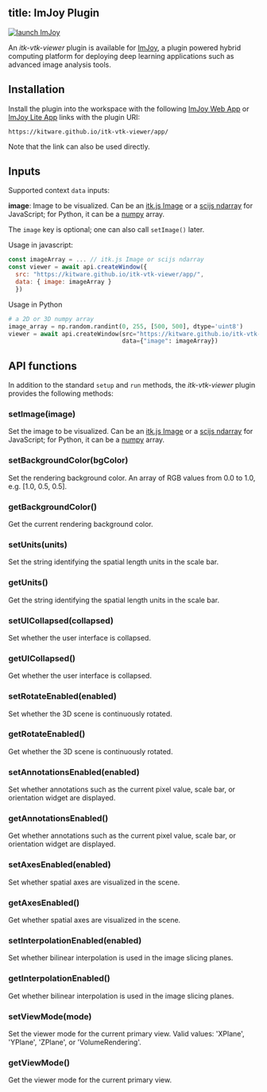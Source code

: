 title: ImJoy Plugin
---

[![launch ImJoy](https://imjoy.io/static/badge/launch-imjoy-badge.svg)](http://imjoy.io/#/app?plugin=https://kitware.github.io/itk-vtk-viewer/app/)

An *itk-vtk-viewer* plugin is available for [ImJoy](https://imjoy.io), a plugin powered hybrid computing platform for deploying deep learning applications such as advanced image analysis tools.

## Installation

Install the plugin into the workspace with the following [ImJoy Web App](http://imjoy.io/#/app?plugin=https://kitware.github.io/itk-vtk-viewer/app/) or [ImJoy Lite App](http://imjoy.io/#/lite?plugin=https://kitware.github.io/itk-vtk-viewer/app/) links with the plugin URI:

```
https://kitware.github.io/itk-vtk-viewer/app/
```

Note that the link can also be used directly.

## Inputs

Supported context `data` inputs:

**image**: Image to be visualized. Can be an [itk.js Image](https://insightsoftwareconsortium.github.io/itk-js/api/Image.html) or a [scijs ndarray](http://scijs.net/packages/#scijs/ndarray) for JavaScript; for Python, it can be a [numpy](https://numpy.org) array.

The `image` key is optional; one can also call `setImage()` later.

Usage in javascript:
```javascript
const imageArray = ... // itk.js Image or scijs ndarray
const viewer = await api.createWindow({
  src: "https://kitware.github.io/itk-vtk-viewer/app/",
  data: { image: imageArray }
  })
```

Usage in Python
```python
# a 2D or 3D numpy array
image_array = np.random.randint(0, 255, [500, 500], dtype='uint8')
viewer = await api.createWindow(src="https://kitware.github.io/itk-vtk-viewer/app/",
                                data={"image": imageArray})
```

## API functions

In addition to the standard `setup` and `run` methods, the *itk-vtk-viewer* plugin provides the following methods:

### setImage(image)

Set the image to be visualized. Can be an [itk.js Image](https://insightsoftwareconsortium.github.io/itk-js/api/Image.html) or a [scijs ndarray](http://scijs.net/packages/#scijs/ndarray) for JavaScript; for Python, it can be a [numpy](https://numpy.org) array.

### setBackgroundColor(bgColor)

Set the rendering background color. An array of RGB values from 0.0 to 1.0,
e.g. [1.0, 0.5, 0.5].

### getBackgroundColor()

Get the current rendering background color.

### setUnits(units)

Set the string identifying the spatial length units in the scale bar.

### getUnits()

Get the string identifying the spatial length units in the scale bar.

### setUICollapsed(collapsed)

Set whether the user interface is collapsed.

### getUICollapsed()

Get whether the user interface is collapsed.

### setRotateEnabled(enabled)

Set whether the 3D scene is continuously rotated.

### getRotateEnabled()

Get whether the 3D scene is continuously rotated.

### setAnnotationsEnabled(enabled)

Set whether annotations such as the current pixel value, scale bar, or orientation widget are displayed.

### getAnnotationsEnabled()

Get whether annotations such as the current pixel value, scale bar, or orientation widget are displayed.

### setAxesEnabled(enabled)

Set whether spatial axes are visualized in the scene.

### getAxesEnabled()

Get whether spatial axes are visualized in the scene.

### setInterpolationEnabled(enabled)

Set whether bilinear interpolation is used in the image slicing planes.

### getInterpolationEnabled()

Get whether bilinear interpolation is used in the image slicing planes.

### setViewMode(mode)

Set the viewer mode for the current primary view. Valid values: 'XPlane', 'YPlane', 'ZPlane', or 'VolumeRendering'.

### getViewMode()

Get the viewer mode for the current primary view.
